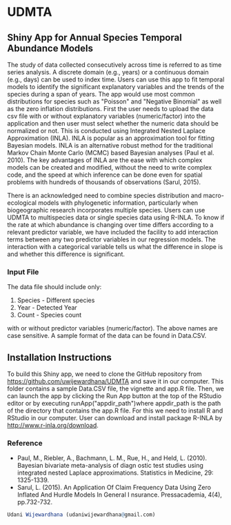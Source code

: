 # UDMTA

## Shiny App for Annual Species Temporal Abundance Models 

The study of data collected consecutively across time is referred to as time series analysis. A discrete domain (e.g., years) or a continuous domain (e.g., days) can be used to index time. Users can use this app to fit temporal models to identify the significant explanatory variables and the trends of the species during a span of years. The app would use most common distributions for species such as "Poisson" and "Negative Binomial" as well as the zero inflation distributions. First the user needs to upload the data csv file with or without explanatory variables (numeric/factor) into the application and then user must select whether the numeric data should be normalized or not. This is conducted using Integrated Nested Laplace Approximation (INLA). INLA is popular as an approximation tool for fitting Bayesian models. INLA is an alternative robust method for the traditional Markov Chain Monte Carlo (MCMC) based Bayesian analyses (Paul et al. 2010). The key advantages of INLA are the ease with which complex models can be created and modified, without the need to write complex code, and the speed at which inference can be done even for spatial problems with hundreds of thousands of observations (Sarul, 2015).

There is an acknowledged need to combine species distribution and macro-ecological models with phylogenetic information, particularly when biogeographic research incorporates multiple species. Users can use UDMTA to multispecies data or single species data using R-INLA. To know if the rate at which abundance is changing over time differs according to a relevant predictor variable, we have included the facility to add interaction terms between any two predictor variables in our regression models. The interaction with a categorical variable tells us what the difference in slope is and whether this difference is significant.

### Input File

The data file should include only:
  
  1. Species - Different species
  2. Year - Detected Year
  3. Count - Species count

with or without predictor variables (numeric/factor). The above names are case sensitive. A sample format of the data can be found in Data.CSV.

## Installation Instructions

To build this Shiny app, we need to clone the GitHub repository from https://github.com/uwijewardhana/UDMTA and save it in our computer. This folder contains a sample Data.CSV file, the vignette and app.R file. Then, we can launch the app by clicking the Run App button at the top of the RStudio editor or by executing runApp("appdir_path")where appdir_path is the path of the directory that contains the app.R file. For this we need to install R and RStudio in our computer. User can download and install package R-INLA by  http://www.r-inla.org/download. 

### Reference

- Paul, M., Riebler, A., Bachmann, L. M., Rue, H., and Held, L. (2010). Bayesian bivariate meta-analysis of diagn ostic test studies using integrated nested Laplace approximations. Statistics in Medicine, 29: 1325-1339.
- Sarul, L. (2015). An Application Of Claim Frequency Data Using Zero Inflated And Hurdle Models In General I nsurance. Pressacademia, 4(4), pp.732-732.

```r
Udani Wijewardhana (udaniwijewardhana@gmail.com)
```

